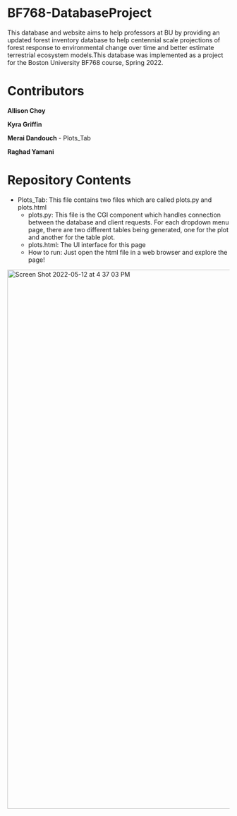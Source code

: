# BF768-DatabaseProject

This database and website aims to help professors at BU by providing an updated forest inventory database to help centennial scale projections of forest response to environmental change over time and better estimate terrestrial ecosystem models.This database was implemented as a project for the Boston University BF768 course, Spring 2022.

# Contributors

**Allison Choy**

**Kyra Griffin**

**Merai Dandouch** - Plots_Tab 

**Raghad Yamani**

# Repository Contents

- Plots_Tab: This file contains two files which are called plots.py and plots.html
  - plots.py: This file is the CGI component which handles connection between the database and client requests. For each dropdown menu page, there are two different tables being generated, one for the plot and another for the table plot. 
  - plots.html: The UI interface for this page 
  - How to run: Just open the html file in a web browser and explore the page!

<img width="1222" alt="Screen Shot 2022-05-12 at 4 37 03 PM" src="https://user-images.githubusercontent.com/16998734/168163652-798c9ac3-c325-4511-b289- b1d18821c626.png">
